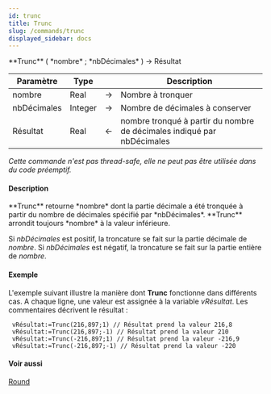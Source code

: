 ```yaml
---
id: trunc
title: Trunc
slug: /commands/trunc
displayed_sidebar: docs
---
```


<!--REF #_command_.Trunc.Syntax-->**Trunc** ( *nombre* ; *nbDécimales* ) -> Résultat<!-- END REF-->
<!--REF #_command_.Trunc.Params-->
| Paramètre | Type |  | Description |
| --- | --- | --- | --- |
| nombre | Real | &#8594;  | Nombre à tronquer |
| nbDécimales | Integer | &#8594;  | Nombre de décimales à conserver |
| Résultat | Real | &#8592; | nombre tronqué à partir du nombre de décimales indiqué par nbDécimales |

<!-- END REF-->

*Cette commande n'est pas thread-safe, elle ne peut pas être utilisée dans du code préemptif.*


#### Description 

<!--REF #_command_.Trunc.Summary-->**Trunc** retourne *nombre* dont la partie décimale a été tronquée à partir du nombre de décimales spécifié par *nbDécimales*.<!-- END REF--> **Trunc** arrondit toujours *nombre* à la valeur inférieure.

Si *nbDécimales* est positif, la troncature se fait sur la partie décimale de *nombre*. Si *nbDécimales* est négatif, la troncature se fait sur la partie entière de *nombre*.

#### Exemple 

L'exemple suivant illustre la manière dont **Trunc** fonctionne dans différents cas. A chaque ligne, une valeur est assignée à la variable *vRésultat*. Les commentaires décrivent le résultat :

```4d
 vRésultat:=Trunc(216,897;1) // Résultat prend la valeur 216,8
 vRésultat:=Trunc(216,897;-1) // Résultat prend la valeur 210
 vRésultat:=Trunc(-216,897;1) // Résultat prend la valeur -216,9
 vRésultat:=Trunc(-216,897;-1) // Résultat prend la valeur -220
```

#### Voir aussi 

[Round](round.md)  